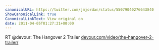 ```yaml
---
canonicalURL: https://twitter.com/jmjordan/status/55079040276643840
ShowCanonicalLink: true
CanonicalLinkText: View original on
date: 2011-04-05T01:27:21+00:00
---
```

RT @devour: The Hangover 2 Trailer [devour.com/video/the-hangover-2-trailer/](http://devour.com/video/the-hangover-2-trailer/)
